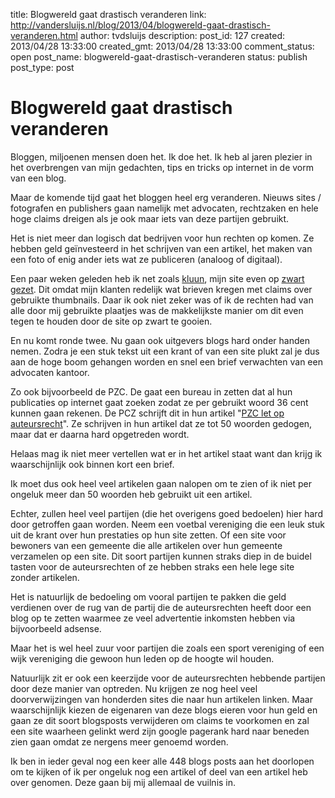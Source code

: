 title: Blogwereld gaat drastisch veranderen
link: http://vandersluijs.nl/blog/2013/04/blogwereld-gaat-drastisch-veranderen.html
author: tvdsluijs
description: 
post_id: 127
created: 2013/04/28 13:33:00
created_gmt: 2013/04/28 13:33:00
comment_status: open
post_name: blogwereld-gaat-drastisch-veranderen
status: publish
post_type: post

# Blogwereld gaat drastisch veranderen

Bloggen, miljoenen mensen doen het. Ik doe het. Ik heb al jaren plezier in het overbrengen van mijn gedachten, tips en tricks op internet in de vorm van een blog.  
  
Maar de komende tijd gaat het bloggen heel erg veranderen. Nieuws sites / fotografen en publishers gaan namelijk met advocaten, rechtzaken en hele hoge claims dreigen als je ook maar iets van deze partijen gebruikt.  
  
Het is niet meer dan logisch dat bedrijven voor hun rechten op komen. Ze hebben geld geïnvesteerd in het schrijven van een artikel, het maken van een foto of enig ander iets wat ze publiceren (analoog of digitaal).  
  
Een paar weken geleden heb ik net zoals [kluun](http://www.kluun.nl/), mijn site even op [zwart gezet](/2013/03/alle-plaatjes-weg-door-aankomende-rechtzaken.html). Dit omdat mijn klanten redelijk wat brieven kregen met claims over gebruikte thumbnails. Daar ik ook niet zeker was of ik de rechten had van alle door mij gebruikte plaatjes was de makkelijkste manier om dit even tegen te houden door de site op zwart te gooien.  
  
En nu komt ronde twee. Nu gaan ook uitgevers blogs hard onder handen nemen. Zodra je een stuk tekst uit een krant of van een site plukt zal je dus aan de hoge boom gehangen worden en snel een brief verwachten van een advocaten kantoor.  
  
Zo ook bijvoorbeeld de PZC. De gaat een bureau in zetten dat al hun publicaties op internet gaat zoeken zodat ze per gebruikt woord 36 cent kunnen gaan rekenen. De PCZ schrijft dit in hun artikel "[PZC let op auteursrecht](http://www.pzc.nl/copyright/pzc-let-op-auteursrecht-1.3788090)". Ze schrijven in hun artikel dat ze tot 50 woorden gedogen, maar dat er daarna hard opgetreden wordt.  
  
Helaas mag ik niet meer vertellen wat er in het artikel staat want dan krijg ik waarschijnlijk ook binnen kort een brief.  
  
Ik moet dus ook heel veel artikelen gaan nalopen om te zien of ik niet per ongeluk meer dan 50 woorden heb gebruikt uit een artikel.  
  
Echter, zullen heel veel partijen (die het overigens goed bedoelen) hier hard door getroffen gaan worden. Neem een voetbal vereniging die een leuk stuk uit de krant over hun prestaties op hun site zetten. Of een site voor bewoners van een gemeente die alle artikelen over hun gemeente verzamelen op een site. Dit soort partijen kunnen straks diep in de buidel tasten voor de auteursrechten of ze hebben straks een hele lege site zonder artikelen.  
  
Het is natuurlijk de bedoeling om vooral partijen te pakken die geld verdienen over de rug van de partij die de auteursrechten heeft door een blog op te zetten waarmee ze veel advertentie inkomsten hebben via bijvoorbeeld adsense.  
  
Maar het is wel heel zuur voor partijen die zoals een sport vereniging of een wijk vereniging die gewoon hun leden op de hoogte wil houden.  
  
Natuurlijk zit er ook een keerzijde voor de auteursrechten hebbende partijen door deze manier van optreden. Nu krijgen ze nog heel veel doorverwijzingen van honderden sites die naar hun artikelen linken. Maar waarschijnlijk kiezen de eigenaren van deze blogs eieren voor hun geld en gaan ze dit soort blogsposts verwijderen om claims te voorkomen en zal een site waarheen gelinkt werd zijn google pagerank hard naar beneden zien gaan omdat ze nergens meer genoemd worden.  
  
Ik ben in ieder geval nog een keer alle 448 blogs posts aan het doorlopen om te kijken of ik per ongeluk nog een artikel of deel van een artikel heb over genomen. Deze gaan bij mij allemaal de vuilnis in.